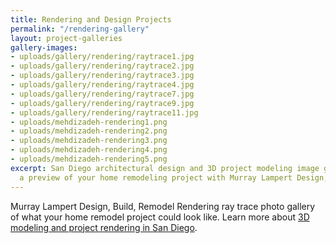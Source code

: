 ```yaml
---
title: Rendering and Design Projects
permalink: "/rendering-gallery"
layout: project-galleries
gallery-images:
- uploads/gallery/rendering/raytrace1.jpg
- uploads/gallery/rendering/raytrace2.jpg
- uploads/gallery/rendering/raytrace3.jpg
- uploads/gallery/rendering/raytrace4.jpg
- uploads/gallery/rendering/raytrace7.jpg
- uploads/gallery/rendering/raytrace9.jpg
- uploads/gallery/rendering/raytrace11.jpg
- uploads/mehdizadeh-rendering1.png
- uploads/mehdizadeh-rendering2.png
- uploads/mehdizadeh-rendering3.png
- uploads/mehdizadeh-rendering4.png
- uploads/mehdizadeh-rendering5.png
excerpt: San Diego architectural design and 3D project modeling image gallery. Get
  a preview of your home remodeling project with Murray Lampert Design, Build, Remodel.
---
```


Murray Lampert Design, Build, Remodel Rendering ray trace photo gallery of what your home remodel project could look like. Learn more about [3D modeling and project rendering in San Diego](/3d-architectural-rendering-services).
